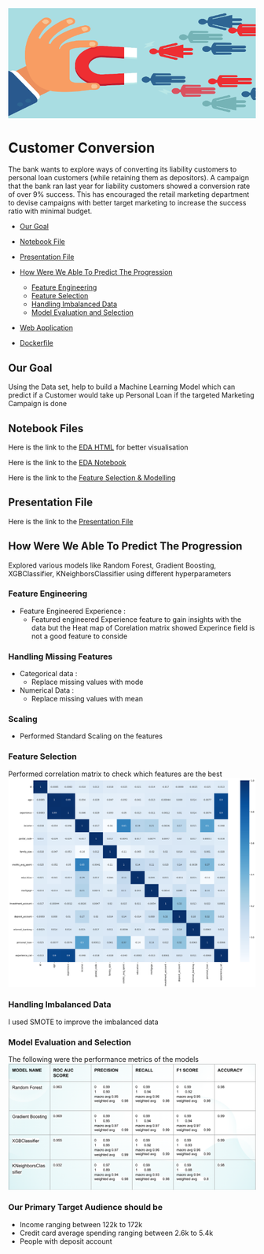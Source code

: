 <img alt="customer_conversion" src="https://raw.githubusercontent.com/princyiakov/customer_conversion/main/resources/attract-customers.png">

# Customer Conversion

The bank wants to explore ways of converting its liability customers to personal loan customers (while retaining them 
as depositors). A campaign that the bank ran last year for liability customers showed a conversion rate of over 9% 
success. This has encouraged the retail marketing department to devise campaigns with better target marketing to 
increase the success ratio with minimal budget.

<!-- toc -->
- [Our Goal](#our-goal)
- [Notebook File](#notebook-file)
- [Presentation File](#presentation_file)
- [How Were We Able To Predict The Progression](#how-were-we-able-to-predict-the-progression)
  - [Feature Engineering](#feature-engineering)
  - [Feature Selection](#feature-selection)
  - [Handling Imbalanced Data](#handling-imbalanced-data)
  - [Model Evaluation and Selection](#model-evaluation-and-selection)

- [Web Application](#web-application)
- [Dockerfile](#dockerfile)
<!-- tocstop -->

## Our Goal
Using the Data set, help to build a Machine Learning Model which can predict if a Customer would take up Personal Loan 
if the targeted Marketing Campaign is done

## Notebook Files
Here is the link to the [EDA HTML](https://github.com/princyiakov/customer_conversion/blob/main/notebooks/task_1_Data_Cleaning_EDA.html) for better visualisation

Here is the link to the [EDA Notebook](https://github.com/princyiakov/customer_conversion/blob/main/notebooks/task_1_Data_Cleaning_EDA.ipynb)

Here is the link to the [Feature Selection & Modelling](https://github.com/princyiakov/customer_conversion/blob/main/notebooks/Data_Scientist_Assignment.pdf)

## Presentation File
Here is the link to the [Presentation File](https://github.com/princyiakov/customer_conversion/blob/main/resources/.ipynb)


## How Were We Able To Predict The Progression
Explored various models like Random Forest, Gradient Boosting, XGBClassifier, KNeighborsClassifier using different hyperparameters

### Feature Engineering
- Feature Engineered Experience  :
    - Featured engineered Experience feature to gain insights with the data but the Heat map of Corelation matrix showed Experince field is not a good feature to conside

### Handling Missing Features
- Categorical data :
  - Replace missing values with mode 
- Numerical Data :
  - Replace missing values with mean

### Scaling 
- Performed Standard Scaling on the features

### Feature Selection
Performed correlation matrix to check which features are the best 
<img alt="featureimp" src="https://raw.githubusercontent.com/princyiakov/customer_conversion/main/resources/correlation.png">


### Handling Imbalanced Data
I used SMOTE to improve the imbalanced data

### Model Evaluation and Selection

The following were the  performance metrics of the models
<img alt="evaluation" src="https://raw.githubusercontent.com/princyiakov/customer_conversion/main/resources/evaluation.png">


### Our Primary Target Audience should be 
- Income ranging between 122k to 172k
- Credit card average spending ranging between 2.6k to 5.4k
- People with deposit account